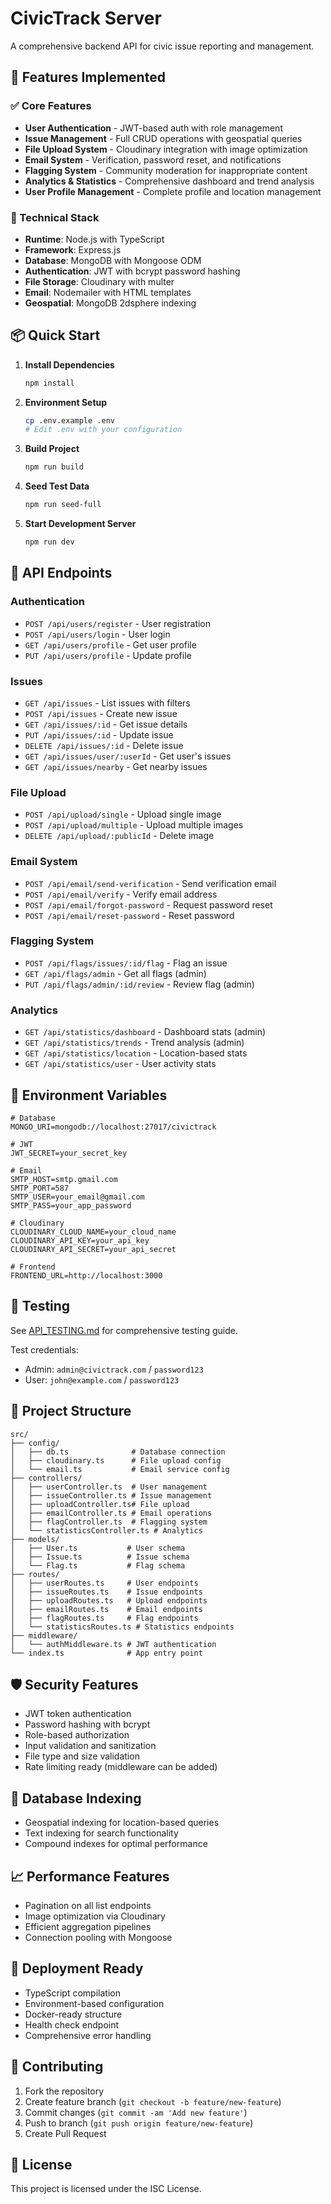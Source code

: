 # CivicTrack Server

A comprehensive backend API for civic issue reporting and management.

## 🚀 Features Implemented

### ✅ Core Features
- **User Authentication** - JWT-based auth with role management
- **Issue Management** - Full CRUD operations with geospatial queries
- **File Upload System** - Cloudinary integration with image optimization
- **Email System** - Verification, password reset, and notifications
- **Flagging System** - Community moderation for inappropriate content
- **Analytics & Statistics** - Comprehensive dashboard and trend analysis
- **User Profile Management** - Complete profile and location management

### 🔧 Technical Stack
- **Runtime**: Node.js with TypeScript
- **Framework**: Express.js
- **Database**: MongoDB with Mongoose ODM
- **Authentication**: JWT with bcrypt password hashing
- **File Storage**: Cloudinary with multer
- **Email**: Nodemailer with HTML templates
- **Geospatial**: MongoDB 2dsphere indexing

## 📦 Quick Start

1. **Install Dependencies**
   ```bash
   npm install
   ```

2. **Environment Setup**
   ```bash
   cp .env.example .env
   # Edit .env with your configuration
   ```

3. **Build Project**
   ```bash
   npm run build
   ```

4. **Seed Test Data**
   ```bash
   npm run seed-full
   ```

5. **Start Development Server**
   ```bash
   npm run dev
   ```

## 🔌 API Endpoints

### Authentication
- `POST /api/users/register` - User registration
- `POST /api/users/login` - User login
- `GET /api/users/profile` - Get user profile
- `PUT /api/users/profile` - Update profile

### Issues
- `GET /api/issues` - List issues with filters
- `POST /api/issues` - Create new issue
- `GET /api/issues/:id` - Get issue details
- `PUT /api/issues/:id` - Update issue
- `DELETE /api/issues/:id` - Delete issue
- `GET /api/issues/user/:userId` - Get user's issues
- `GET /api/issues/nearby` - Get nearby issues

### File Upload
- `POST /api/upload/single` - Upload single image
- `POST /api/upload/multiple` - Upload multiple images
- `DELETE /api/upload/:publicId` - Delete image

### Email System
- `POST /api/email/send-verification` - Send verification email
- `POST /api/email/verify` - Verify email address
- `POST /api/email/forgot-password` - Request password reset
- `POST /api/email/reset-password` - Reset password

### Flagging System
- `POST /api/flags/issues/:id/flag` - Flag an issue
- `GET /api/flags/admin` - Get all flags (admin)
- `PUT /api/flags/admin/:id/review` - Review flag (admin)

### Analytics
- `GET /api/statistics/dashboard` - Dashboard stats (admin)
- `GET /api/statistics/trends` - Trend analysis (admin)
- `GET /api/statistics/location` - Location-based stats
- `GET /api/statistics/user` - User activity stats

## 🔑 Environment Variables

```env
# Database
MONGO_URI=mongodb://localhost:27017/civictrack

# JWT
JWT_SECRET=your_secret_key

# Email
SMTP_HOST=smtp.gmail.com
SMTP_PORT=587
SMTP_USER=your_email@gmail.com
SMTP_PASS=your_app_password

# Cloudinary
CLOUDINARY_CLOUD_NAME=your_cloud_name
CLOUDINARY_API_KEY=your_api_key
CLOUDINARY_API_SECRET=your_api_secret

# Frontend
FRONTEND_URL=http://localhost:3000
```

## 🧪 Testing

See [API_TESTING.md](./API_TESTING.md) for comprehensive testing guide.

Test credentials:
- Admin: `admin@civictrack.com` / `password123`
- User: `john@example.com` / `password123`

## 📁 Project Structure

```
src/
├── config/
│   ├── db.ts              # Database connection
│   ├── cloudinary.ts      # File upload config
│   └── email.ts           # Email service config
├── controllers/
│   ├── userController.ts  # User management
│   ├── issueController.ts # Issue management
│   ├── uploadController.ts# File upload
│   ├── emailController.ts # Email operations
│   ├── flagController.ts  # Flagging system
│   └── statisticsController.ts # Analytics
├── models/
│   ├── User.ts           # User schema
│   ├── Issue.ts          # Issue schema
│   └── Flag.ts           # Flag schema
├── routes/
│   ├── userRoutes.ts     # User endpoints
│   ├── issueRoutes.ts    # Issue endpoints
│   ├── uploadRoutes.ts   # Upload endpoints
│   ├── emailRoutes.ts    # Email endpoints
│   ├── flagRoutes.ts     # Flag endpoints
│   └── statisticsRoutes.ts # Statistics endpoints
├── middleware/
│   └── authMiddleware.ts # JWT authentication
└── index.ts              # App entry point
```

## 🛡️ Security Features

- JWT token authentication
- Password hashing with bcrypt
- Role-based authorization
- Input validation and sanitization
- File type and size validation
- Rate limiting ready (middleware can be added)

## 🔄 Database Indexing

- Geospatial indexing for location-based queries
- Text indexing for search functionality
- Compound indexes for optimal performance

## 📈 Performance Features

- Pagination on all list endpoints
- Image optimization via Cloudinary
- Efficient aggregation pipelines
- Connection pooling with Mongoose

## 🚀 Deployment Ready

- TypeScript compilation
- Environment-based configuration
- Docker-ready structure
- Health check endpoint
- Comprehensive error handling

## 🤝 Contributing

1. Fork the repository
2. Create feature branch (`git checkout -b feature/new-feature`)
3. Commit changes (`git commit -am 'Add new feature'`)
4. Push to branch (`git push origin feature/new-feature`)
5. Create Pull Request

## 📄 License

This project is licensed under the ISC License.
